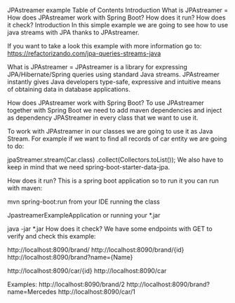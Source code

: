 JPAstreamer example
Table of Contents
Introduction
What is JPAstreamer =
How does JPAstreamer work with Spring Boot?
How does it run?
How does it check?
Introduction
In this simple example we are going to see how to use java streams with JPA thanks to JPAstreamer.

If you want to take a look this example with more information go to: https://refactorizando.com/jpa-queries-streams-java

What is JPAstreamer =
JPAstreamer is a library for expressing JPA/Hibernate/Spring queries using standard Java streams. JPAstreamer instantly gives Java developers type-safe, expressive and intuitive means of obtaining data in database applications.

How does JPAstreamer work with Spring Boot?
To use JPAstreamer together with Spring Boot we need to add maven dependencies and inject as dependency JPAStreamer in every class that we want to use it.

To work with JPAstreamer in our classes we are going to use it as Java Stream. For example if we want to find all records of car entity we are going to do:

jpaStreamer.stream(Car.class)
              .collect(Collectors.toList());
We also have to keep in mind that we need spring-boot-starter-data-jpa.

How does it run?
This is a spring boot application so to run it you can run with maven:

mvn spring-boot:run
from your IDE running the class

JpastreamerExampleApplication
or running your *.jar

java -jar *.jar
How does it check?
We have some endpoints with GET to verify and check this example:

http://localhost:8090/brand/
http://localhost:8090/brand/{id}
http://localhost:8090/brand?name={Name}

http://localhost:8090/car/{id}
http://localhost:8090/car

Examples:
http://localhost:8090/brand/2
http://localhost:8090/brand?name=Mercedes
http://localhost:8090/car/1
